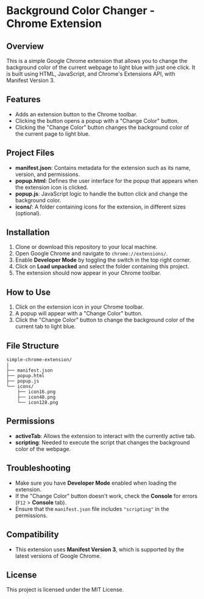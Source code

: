 # Background Color Changer - Chrome Extension

## Overview
This is a simple Google Chrome extension that allows you to change the background color of the current webpage to light blue with just one click. It is built using HTML, JavaScript, and Chrome's Extensions API, with Manifest Version 3.

## Features
- Adds an extension button to the Chrome toolbar.
- Clicking the button opens a popup with a "Change Color" button.
- Clicking the "Change Color" button changes the background color of the current page to light blue.

## Project Files
- **manifest.json**: Contains metadata for the extension such as its name, version, and permissions.
- **popup.html**: Defines the user interface for the popup that appears when the extension icon is clicked.
- **popup.js**: JavaScript logic to handle the button click and change the background color.
- **icons/**: A folder containing icons for the extension, in different sizes (optional).

## Installation
1. Clone or download this repository to your local machine.
2. Open Google Chrome and navigate to `chrome://extensions/`.
3. Enable **Developer Mode** by toggling the switch in the top right corner.
4. Click on **Load unpacked** and select the folder containing this project.
5. The extension should now appear in your Chrome toolbar.

## How to Use
1. Click on the extension icon in your Chrome toolbar.
2. A popup will appear with a "Change Color" button.
3. Click the "Change Color" button to change the background color of the current tab to light blue.

## File Structure
```
simple-chrome-extension/
|
├── manifest.json
├── popup.html
├── popup.js
└── icons/
    ├── icon16.png
    ├── icon48.png
    └── icon128.png
```

## Permissions
- **activeTab**: Allows the extension to interact with the currently active tab.
- **scripting**: Needed to execute the script that changes the background color of the webpage.

## Troubleshooting
- Make sure you have **Developer Mode** enabled when loading the extension.
- If the "Change Color" button doesn't work, check the **Console** for errors (`F12` > **Console** tab).
- Ensure that the `manifest.json` file includes `"scripting"` in the permissions.

## Compatibility
- This extension uses **Manifest Version 3**, which is supported by the latest versions of Google Chrome.

## License
This project is licensed under the MIT License.

